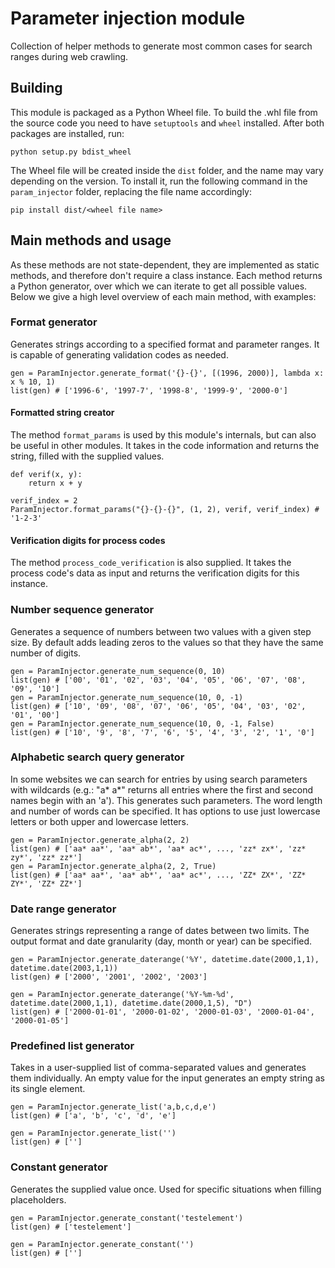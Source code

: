 # Parameter injection module
Collection of helper methods to generate most common cases for search ranges during web crawling.

## Building

This module is packaged as a Python Wheel file. To build the .whl file from the
source code you need to have `setuptools` and `wheel` installed. After both
packages are installed, run:

```
python setup.py bdist_wheel
```

The Wheel file will be created inside the `dist` folder, and the name may vary
depending on the version. To install it, run the following command in the
`param_injector` folder, replacing the file name accordingly:

```
pip install dist/<wheel file name>
```

## Main methods and usage
As these methods are not state-dependent, they are implemented as static methods, and therefore don't require a class instance. Each method returns a Python generator, over which we can iterate to get all possible values. Below we give a high level overview of each main method, with examples:

### Format generator
Generates strings according to a specified format and parameter ranges. It is capable of generating validation codes as needed.

```
gen = ParamInjector.generate_format('{}-{}', [(1996, 2000)], lambda x: x % 10, 1)
list(gen) # ['1996-6', '1997-7', '1998-8', '1999-9', '2000-0']
```

#### Formatted string creator
The method `format_params` is used by this module's internals, but can also be useful in other modules. It takes in the code information and returns the string, filled with the supplied values.

```
def verif(x, y):
    return x + y

verif_index = 2
ParamInjector.format_params("{}-{}-{}", (1, 2), verif, verif_index) # '1-2-3'
```

#### Verification digits for process codes
The method `process_code_verification` is also supplied. It takes the process code's data as input and returns the verification digits for this instance.

### Number sequence generator
Generates a sequence of numbers between two values with a given step size. By default adds leading zeros to the values so that they have the same number of digits.

```
gen = ParamInjector.generate_num_sequence(0, 10)
list(gen) # ['00', '01', '02', '03', '04', '05', '06', '07', '08', '09', '10']
gen = ParamInjector.generate_num_sequence(10, 0, -1)
list(gen) # ['10', '09', '08', '07', '06', '05', '04', '03', '02', '01', '00']
gen = ParamInjector.generate_num_sequence(10, 0, -1, False)
list(gen) # ['10', '9', '8', '7', '6', '5', '4', '3', '2', '1', '0']
```

### Alphabetic search query generator
In some websites we can search for entries by using search parameters with wildcards (e.g.: "a\* a\*" returns all entries where the first and second names begin with an 'a'). This generates such parameters. The word length and number of words can be specified. It has options to use just lowercase letters or both upper and lowercase letters.

```
gen = ParamInjector.generate_alpha(2, 2)
list(gen) # ['aa* aa*', 'aa* ab*', 'aa* ac*', ..., 'zz* zx*', 'zz* zy*', 'zz* zz*']
gen = ParamInjector.generate_alpha(2, 2, True)
list(gen) # ['aa* aa*', 'aa* ab*', 'aa* ac*', ..., 'ZZ* ZX*', 'ZZ* ZY*', 'ZZ* ZZ*']
```

### Date range generator
Generates strings representing a range of dates between two limits. The output format and date granularity (day, month or year) can be specified.

```
gen = ParamInjector.generate_daterange('%Y', datetime.date(2000,1,1), datetime.date(2003,1,1))
list(gen) # ['2000', '2001', '2002', '2003']

gen = ParamInjector.generate_daterange('%Y-%m-%d', datetime.date(2000,1,1), datetime.date(2000,1,5), "D")
list(gen) # ['2000-01-01', '2000-01-02', '2000-01-03', '2000-01-04', '2000-01-05']
```

### Predefined list generator
Takes in a user-supplied list of comma-separated values and generates them individually. An empty value for the input generates an empty string as its single element.

```
gen = ParamInjector.generate_list('a,b,c,d,e')
list(gen) # ['a', 'b', 'c', 'd', 'e']

gen = ParamInjector.generate_list('')
list(gen) # ['']
```

### Constant generator
Generates the supplied value once. Used for specific situations when filling placeholders.

```
gen = ParamInjector.generate_constant('testelement')
list(gen) # ['testelement']

gen = ParamInjector.generate_constant('')
list(gen) # ['']
```